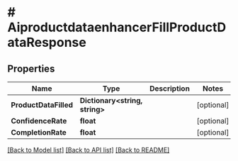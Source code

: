 # # AiproductdataenhancerFillProductDataResponse


## Properties 


Name | Type | Description | Notes
------------ | ------------- | ------------- | -------------
**ProductDataFilled**| **Dictionary<string, string>** |   | [optional]
**ConfidenceRate**| **float** |   | [optional]
**CompletionRate**| **float** |   | [optional]


[[Back to Model list]](../../README.md#models) [[Back to API list]](../../README.md#endpoints) [[Back to README]](../../README.md)

